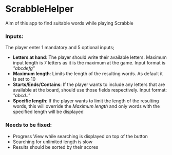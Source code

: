 # ScrabbleHelper

Aim of this app to find suitable words while playing Scrabble

### Inputs:
The player enter 1 mandatory and 5 optional inputs;
- **Letters at hand**: The player should write their available letters. Maximum input length is 7 letters as it is the maximum at the game. Input format is *"abcdefg"*
- **Maximum length**: Limits the length of the resulting words. As default it is set to 10
- **Starts/Ends/Contains**: If the player wants to include any letters that are available at the board, should use those fields respectively. Input format: *"abcd.."*
- **Specific length**: If the player wants to limit the length of the resulting words, this will override the *Maximum length* and only words with the specified length will be displayed

### Needs to be fixed:

- Progress View while searching is displayed on top of the button
- Searching for unlimited length is slow
- Results should be sorted by their scores
